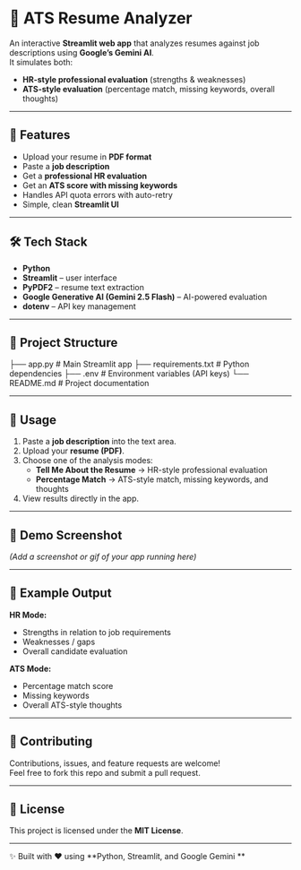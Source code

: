 # 📄 ATS Resume Analyzer

An interactive **Streamlit web app** that analyzes resumes against job descriptions using **Google’s Gemini AI**.  
It simulates both:  
- **HR-style professional evaluation** (strengths & weaknesses)  
- **ATS-style evaluation** (percentage match, missing keywords, overall thoughts)  

---

## 🚀 Features
- Upload your resume in **PDF format**  
- Paste a **job description**  
- Get a **professional HR evaluation**  
- Get an **ATS score with missing keywords**  
- Handles API quota errors with auto-retry  
- Simple, clean **Streamlit UI**  

---

## 🛠️ Tech Stack
- **Python**  
- **Streamlit** – user interface  
- **PyPDF2** – resume text extraction  
- **Google Generative AI (Gemini 2.5 Flash)** – AI-powered evaluation  
- **dotenv** – API key management  

---

## 📂 Project Structure
├── app.py # Main Streamlit app
├── requirements.txt # Python dependencies
├── .env # Environment variables (API keys)
└── README.md # Project documentation


---

## 🎯 Usage

1. Paste a **job description** into the text area.  
2. Upload your **resume (PDF)**.  
3. Choose one of the analysis modes:  
   - **Tell Me About the Resume** → HR-style professional evaluation  
   - **Percentage Match** → ATS-style match, missing keywords, and thoughts  
4. View results directly in the app.  

---

## 📸 Demo Screenshot
*(Add a screenshot or gif of your app running here)*  

---

## 🔑 Example Output

**HR Mode:**  
- Strengths in relation to job requirements  
- Weaknesses / gaps  
- Overall candidate evaluation  

**ATS Mode:**  
- Percentage match score  
- Missing keywords  
- Overall ATS-style thoughts  

---

## 🤝 Contributing
Contributions, issues, and feature requests are welcome!  
Feel free to fork this repo and submit a pull request.  

---

## 📜 License
This project is licensed under the **MIT License**.  

---

✨ Built with ❤️ using **Python, Streamlit, and Google Gemini **
